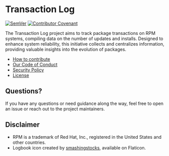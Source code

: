 # Transaction Log

[![SemVer](https://img.shields.io/badge/SemVer-2.0.0-22bfda.svg 'SemVer
Format')](https://semver.org) [![Contributor
Covenant](https://img.shields.io/badge/Contributor%20Covenant-2.1-4baaaa.svg)](CODE_OF_CONDUCT.md)

The Transaction Log project aims to track package transactions on RPM systems,
compiling data on the number of updates and installs. Designed to enhance system
reliability, this initiative collects and centralizes information, providing
valuable insights into the evolution of packages.

* [How to contribute](CONTRIBUTING.md)
* [Our Code of Conduct](CODE_OF_CONDUCT.md)
* [Security Policy](SECURITY.md)
* [License](LICENSE.md)

## Questions?

If you have any questions or need guidance along the way, feel free to open an
issue or reach out to the project maintainers.

## Disclaimer

* RPM is a trademark of Red Hat, Inc., registered in the United States and other countries.
* Logbook icon created by [smashingstocks](https://www.flaticon.com/authors/smashingstocks), available on Flaticon.
